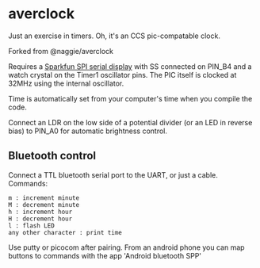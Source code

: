averclock
=========

Just an exercise in timers. Oh, it's an CCS pic-compatable clock.

Forked from @naggie/averclock

Requires a [Sparkfun SPI serial display][1] with SS connected on PIN_B4 and
a watch crystal on the Timer1 oscillator pins. The PIC itself is clocked at 32MHz
using the internal oscillator.

Time is automatically set from your computer's time when you compile the code.

Connect an LDR on the low side of a potential divider (or an LED in reverse bias) to PIN_A0 for automatic
brightness control.

Bluetooth control
-----------------

Connect a TTL bluetooth serial port to the UART, or just a cable. Commands:

	m : increment minute
	M : decrement minute
	h : increment hour
	H : decrement hour
	l : flash LED
	any other character : print time

Use putty or picocom after pairing. From an android phone you can map buttons
to commands with the app 'Android bluetooth SPP'

[1]: http://proto-pic.co.uk/7-segment-serial-display-red/
